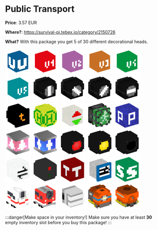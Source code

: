 # Public Transport

**Price**: 3.57 EUR

**Where?**: https://survival-pi.tebex.io/category/2150726

**What?** With this package you get 5 of 30 different decorational heads.

![40167](2576e3aea553fe27f8b6d478bf475f8a.webp)
![40222](85013bb7fc447e05e1f2bf08a8192b9a.webp)
![40225](a7c4111c2461a6bd7e13963a17c9e27b.webp)
![40220](e7d18dc89a679ed20941a93e0cbc770b.webp)
![40224](58b038ac6cde8be75c9e0654409cbc37.webp)
![40221](f715fec02fb7d50179b0e7f6f0ebb213.webp)
![33496](5f9ff1e29a63cfb7a8dc7549f8ffc3f9.webp)
![33495](a7ec31c1790741a16deb06d452e6e3a8.webp)
![33494](0c18279e944d90d642bf2b5c94d87d6e.webp)
![33493](0e14e1a5b63a43c5081ff559c4eb21a4.webp)
![30565](c03300d2c9c7db697f96fe5403506d70.webp)
![23498](ef7c56e9c6c690d334a51aa726aef9af.webp)
![24182](436093b14782364f5562fce2341aae57.webp)
![41761](c3dbe1333158dd012551121b5bac0fbe.webp)
![26622](5b6e76cc59220da177fb23d473dde800.webp)
![73259](3e105527352ee4983380ab93f26cd939.webp)
![73258](006ed2c04ff2d76d6cb6a1687d9d0834.webp)
![61626](e6706e3dfaad460779bc7fd7eab285a9.webp)
![61625](a375e3858849977cf6e03e6ace37878f.webp)
![61627](df7738d0e0b88102f62725e174fa4332.webp)
![54203](1847a62c11f233672193d6f785f4a816.webp)
![33791](11ac79bb86d80c646b2fd1eec9b44485.webp)
![48047](f309603adae89ecffc770364767adeea.webp)
![46484](5dc6cc74ae22b8b26518d29c14df7c55.webp)
![45732](0e10837f70ca16debc02e44f3e3e762a.webp)
![51309](9ba12956a0929977e6538e4e647f78bc.webp)
![51308](1573d2b454d711ec80a54d140eaaf7f1.webp)
![44573](26cb3a75d286d7a15a1fd7cc02b059c3.webp)
![14872](02aa548d287f998e8c0b1be7f9e39702.webp)
![14871](edbec94e93981f852d3dd4c8bbbd0ba6.webp)

:::danger[Make space in your inventory!]
Make sure you have at least **30** empty inventory slot before you buy this package!
:::